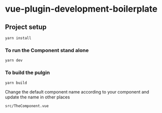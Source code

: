 # vue-plugin-development-boilerplate

## Project setup
```
yarn install
```

### To run the Component stand alone
```
yarn dev
```

### To build the pulgin
```
yarn build
```

Change the default component name according to your component and update the name in other places

```
src/TheComponent.vue
```
